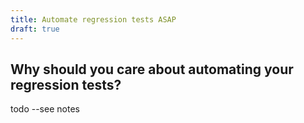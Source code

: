 ```yaml
---
title: Automate regression tests ASAP
draft: true
---
```


## Why should you care about automating your regression tests?

todo --see notes

